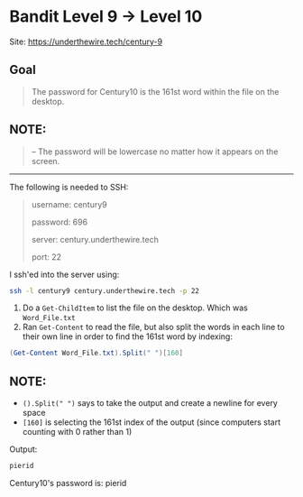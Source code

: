# Bandit Level 9 → Level 10

Site: https://underthewire.tech/century-9
## Goal
> The password for Century10 is the 161st word within the file on the desktop.

## NOTE:
> – The password will be lowercase no matter how it appears on the screen.
-----------------

The following is needed to SSH:
> username: century9
> 
> password: 696
> 
> server: century.underthewire.tech
> 
> port: 22

I ssh'ed into the server using:
```bash
ssh -l century9 century.underthewire.tech -p 22
```
1. Do a `Get-ChildItem` to list the file on the desktop. Which was `Word_File.txt`
2. Ran `Get-Content` to read the file, but also split the words in each line to their own line in order to find the 161st word by indexing:
```powershell
(Get-Content Word_File.txt).Split(" ")[160]
```
## NOTE:
* `().Split(" ")` says to take the output and create a newline for every space
* `[160]` is selecting the 161st index of the output (since computers start counting with 0 rather than 1)
>
Output:
```powershell
pierid
```

Century10's password is: pierid
